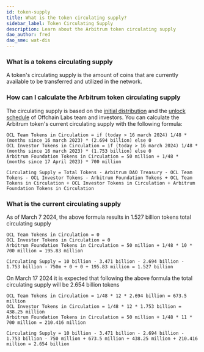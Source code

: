 ```yaml
---
id: token-supply
title: What is the token circulating supply?
sidebar_label: Token Circulating Supply
description: Learn about the Arbitrum token circulating supply
dao_author: fred
dao_sme: wat-dis
---
```


### What is a tokens circulating supply

A token's circulating supply is the amount of coins that are currently available to be transferred and utilized in the network. 

### How can I calculate the Arbitrum token circulating supply

The circulating supply is based on the [initial distribution](airdrop-eligibility-distribution#distribution-post-aips-11-and-12) and the [unlock schedule](airdrop-eligibility-distribution#vesting-and-lockup-details) of Offchain Labs team and investors.
You can calculate the Arbitrum token's current circulating supply with the following formula:

```
OCL Team Tokens in Circulation = if (today > 16 march 2024) 1/48 * (months since 16 march 2023) * (2.694 billion) else 0
OCL Investor Tokens in Circulation = if (today > 16 march 2024) 1/48 * (months since 16 march 2023) * (1.753 billion) else 0
Arbitrum Foundation Tokens in Circulation = 50 million + 1/48 * (months since 17 April 2023) * 700 million

Circulating Supply = Total Tokens - Arbitrum DAO Treasury - OCL Team Tokens - OCL Investor Tokens - Arbitrum Foundation Tokens + OCL Team Tokens in Circulation + OCL Investor Tokens in Circulation + Arbitrum Foundation Tokens in Circulation
```

### What is the current circulating supply

As of March 7 2024, the above formula results in 1.527 billion tokens total circulating supply
```
OCL Team Tokens in Circulation = 0
OCL Investor Tokens in Circulation = 0
Arbitrum Foundation Tokens in Circulation = 50 million + 1/48 * 10 * 700 million = 195.83 million

Circulating Supply = 10 billion - 3.471 billion - 2.694 billion - 1.753 billion - 750m + 0 + 0 + 195.83 million = 1.527 billion
```



On March 17 2024 it is expected that following the above formula the total circulating supply will be 2.654 billion tokens

```
OCL Team Tokens in Circulation = 1/48 * 12 * 2.694 billion = 673.5 million
OCL Investor Tokens in Circulation = 1/48 * 12 * 1.753 billion = 438.25 million
Arbitrum Foundation Tokens in Circulation = 50 million + 1/48 * 11 * 700 million = 210.416 million

Circulating Supply = 10 billion - 3.471 billion - 2.694 billion - 1.753 billion - 750 million + 673.5 million + 438.25 million + 210.416 million = 2.654 billion
```

